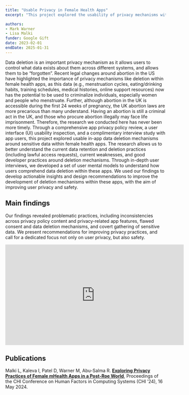 ```yaml
---
title: "Usable Privacy in Female Health Apps"
excerpt: "This project explored the usability of privacy mechanisms within female mHealth apps, focusing on features that allow users to manage their data such as deletion and data portability mechanisms."

authors:
- Mark Warner
- Lisa Malki
funder: Google Gift
date: 2023-02-01
endDate: 2025-01-31
---
```


Data deletion is an important privacy mechanism as it allows users to control what data exists about them across different systems, and allows them to be “forgotten”. Recent legal changes around abortion in the US have highlighted the importance of privacy mechanisms like deletion within female health apps, as this data (e.g., menstruation cycles, eating/drinking habits, training schedules, medical histories, online support resources) now has the potential to be used to criminalize individuals, especially women and people who menstruate. Further, although abortion in the UK is accessible during the first 24 weeks of pregnancy, the UK abortion laws are more precarious than many understand. Having an abortion is still a criminal act in the UK, and those who procure abortion illegally may face life imprisonment. Therefore, the research we conducted here has never been more timely. Through a comprehensive app privacy policy review, a user interface (UI) usability inspection, and a complimentary interview study with app users, this project explored usable in-app data deletion mechanisms around sensitive data within female health apps. The research allows us to better understand the current data retention and deletion practices (including lawful access requests), current weaknesses, and good developer practices around deletion mechanisms. Through in-depth user interviews, we developed a set of user mental models to understand how users comprehend data deletion within these apps. We used our findings to develop actionable insights and design recommendations to improve the development of deletion mechanisms within these apps, with the aim of improving user privacy and safety.

## Main findings

Our findings revealed problematic practices, including inconsistencies across privacy policy content and privacy-related app features, flawed consent and data deletion mechanisms, and covert gathering of sensitive data. We present recommendations for improving privacy practices, and call for a dedicated focus not only on user privacy, but also safety.

<iframe width="560" height="315" src="https://www.youtube.com/embed/qwx8R6QM0aQ?si=ZfvfKJ-tlxYvr6DE" title="YouTube video player" frameborder="0" allow="accelerometer; autoplay; clipboard-write; encrypted-media; gyroscope; picture-in-picture; web-share" referrerpolicy="strict-origin-when-cross-origin" allowfullscreen></iframe>

## Publications

Malki L, Kaleva I, Patel D, Warner M, Abu-Salma R. **[Exploring Privacy Practices of Female mHealth Apps in a Post-Roe World](https://discovery.ucl.ac.uk/id/eprint/10188933)**, Proceedings of the CHI Conference on Human Factors in Computing Systems (CHI ’24), 16 May 2024.